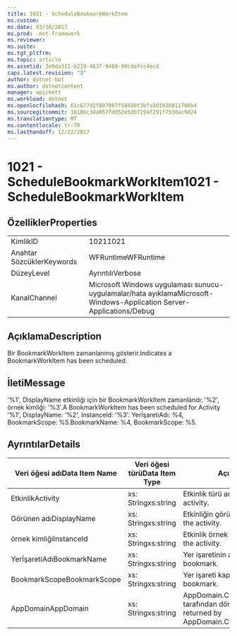```yaml
---
title: 1021 - ScheduleBookmarkWorkItem
ms.custom: 
ms.date: 03/30/2017
ms.prod: .net-framework
ms.reviewer: 
ms.suite: 
ms.tgt_pltfrm: 
ms.topic: article
ms.assetid: 2e0da311-b219-4637-9460-90cdafcc4ecd
caps.latest.revision: "3"
author: dotnet-bot
ms.author: dotnetcontent
manager: wpickett
ms.workload: dotnet
ms.openlocfilehash: 61c67792f807907f58480f3bfa3d192b811766b4
ms.sourcegitcommit: 16186c34a957fdd52e5db7294f291f7530ac9d24
ms.translationtype: MT
ms.contentlocale: tr-TR
ms.lasthandoff: 12/22/2017
---
```

# <a name="1021---schedulebookmarkworkitem"></a><span data-ttu-id="cb704-102">1021 - ScheduleBookmarkWorkItem</span><span class="sxs-lookup"><span data-stu-id="cb704-102">1021 - ScheduleBookmarkWorkItem</span></span>
## <a name="properties"></a><span data-ttu-id="cb704-103">Özellikler</span><span class="sxs-lookup"><span data-stu-id="cb704-103">Properties</span></span>  
  
|||  
|-|-|  
|<span data-ttu-id="cb704-104">Kimlik</span><span class="sxs-lookup"><span data-stu-id="cb704-104">ID</span></span>|<span data-ttu-id="cb704-105">1021</span><span class="sxs-lookup"><span data-stu-id="cb704-105">1021</span></span>|  
|<span data-ttu-id="cb704-106">Anahtar Sözcükler</span><span class="sxs-lookup"><span data-stu-id="cb704-106">Keywords</span></span>|<span data-ttu-id="cb704-107">WFRuntime</span><span class="sxs-lookup"><span data-stu-id="cb704-107">WFRuntime</span></span>|  
|<span data-ttu-id="cb704-108">Düzey</span><span class="sxs-lookup"><span data-stu-id="cb704-108">Level</span></span>|<span data-ttu-id="cb704-109">Ayrıntılı</span><span class="sxs-lookup"><span data-stu-id="cb704-109">Verbose</span></span>|  
|<span data-ttu-id="cb704-110">Kanal</span><span class="sxs-lookup"><span data-stu-id="cb704-110">Channel</span></span>|<span data-ttu-id="cb704-111">Microsoft Windows uygulaması sunucu-uygulamalar/hata ayıklama</span><span class="sxs-lookup"><span data-stu-id="cb704-111">Microsoft-Windows-Application Server-Applications/Debug</span></span>|  
  
## <a name="description"></a><span data-ttu-id="cb704-112">Açıklama</span><span class="sxs-lookup"><span data-stu-id="cb704-112">Description</span></span>  
 <span data-ttu-id="cb704-113">Bir BookmarkWorkItem zamanlanmış gösterir.</span><span class="sxs-lookup"><span data-stu-id="cb704-113">Indicates a BookmarkWorkItem has been scheduled.</span></span>  
  
## <a name="message"></a><span data-ttu-id="cb704-114">İleti</span><span class="sxs-lookup"><span data-stu-id="cb704-114">Message</span></span>  
 <span data-ttu-id="cb704-115">'%1', DisplayName etkinliği için bir BookmarkWorkItem zamanlandı: '%2', örnek kimliği: '%3'.</span><span class="sxs-lookup"><span data-stu-id="cb704-115">A BookmarkWorkItem has been scheduled for Activity '%1', DisplayName: '%2', InstanceId: '%3'.</span></span>  <span data-ttu-id="cb704-116">YerİşaretiAdı: %4, BookmarkScope: %5.</span><span class="sxs-lookup"><span data-stu-id="cb704-116">BookmarkName: %4, BookmarkScope: %5.</span></span>  
  
## <a name="details"></a><span data-ttu-id="cb704-117">Ayrıntılar</span><span class="sxs-lookup"><span data-stu-id="cb704-117">Details</span></span>  
  
|<span data-ttu-id="cb704-118">Veri öğesi adı</span><span class="sxs-lookup"><span data-stu-id="cb704-118">Data Item Name</span></span>|<span data-ttu-id="cb704-119">Veri öğesi türü</span><span class="sxs-lookup"><span data-stu-id="cb704-119">Data Item Type</span></span>|<span data-ttu-id="cb704-120">Açıklama</span><span class="sxs-lookup"><span data-stu-id="cb704-120">Description</span></span>|  
|--------------------|--------------------|-----------------|  
|<span data-ttu-id="cb704-121">Etkinlik</span><span class="sxs-lookup"><span data-stu-id="cb704-121">Activity</span></span>|<span data-ttu-id="cb704-122">xs: String</span><span class="sxs-lookup"><span data-stu-id="cb704-122">xs:string</span></span>|<span data-ttu-id="cb704-123">Etkinlik türü adı.</span><span class="sxs-lookup"><span data-stu-id="cb704-123">The type name of the activity.</span></span>|  
|<span data-ttu-id="cb704-124">Görünen adı</span><span class="sxs-lookup"><span data-stu-id="cb704-124">DisplayName</span></span>|<span data-ttu-id="cb704-125">xs: String</span><span class="sxs-lookup"><span data-stu-id="cb704-125">xs:string</span></span>|<span data-ttu-id="cb704-126">Etkinliğin görünen adı.</span><span class="sxs-lookup"><span data-stu-id="cb704-126">The display name of the activity.</span></span>|  
|<span data-ttu-id="cb704-127">örnek kimliği</span><span class="sxs-lookup"><span data-stu-id="cb704-127">InstanceId</span></span>|<span data-ttu-id="cb704-128">xs: String</span><span class="sxs-lookup"><span data-stu-id="cb704-128">xs:string</span></span>|<span data-ttu-id="cb704-129">Etkinlik örnek kimliği.</span><span class="sxs-lookup"><span data-stu-id="cb704-129">The instance id of the activity.</span></span>|  
|<span data-ttu-id="cb704-130">YerİşaretiAdı</span><span class="sxs-lookup"><span data-stu-id="cb704-130">BookmarkName</span></span>|<span data-ttu-id="cb704-131">xs: String</span><span class="sxs-lookup"><span data-stu-id="cb704-131">xs:string</span></span>|<span data-ttu-id="cb704-132">Yer işaretinin adı.</span><span class="sxs-lookup"><span data-stu-id="cb704-132">The name of the bookmark.</span></span>|  
|<span data-ttu-id="cb704-133">BookmarkScope</span><span class="sxs-lookup"><span data-stu-id="cb704-133">BookmarkScope</span></span>|<span data-ttu-id="cb704-134">xs: String</span><span class="sxs-lookup"><span data-stu-id="cb704-134">xs:string</span></span>|<span data-ttu-id="cb704-135">Yer işareti kapsamı.</span><span class="sxs-lookup"><span data-stu-id="cb704-135">The scope of the bookmark.</span></span>|  
|<span data-ttu-id="cb704-136">AppDomain</span><span class="sxs-lookup"><span data-stu-id="cb704-136">AppDomain</span></span>|<span data-ttu-id="cb704-137">xs: String</span><span class="sxs-lookup"><span data-stu-id="cb704-137">xs:string</span></span>|<span data-ttu-id="cb704-138">AppDomain.CurrentDomain.FriendlyName tarafından döndürülen dize.</span><span class="sxs-lookup"><span data-stu-id="cb704-138">The string returned by AppDomain.CurrentDomain.FriendlyName.</span></span>|
